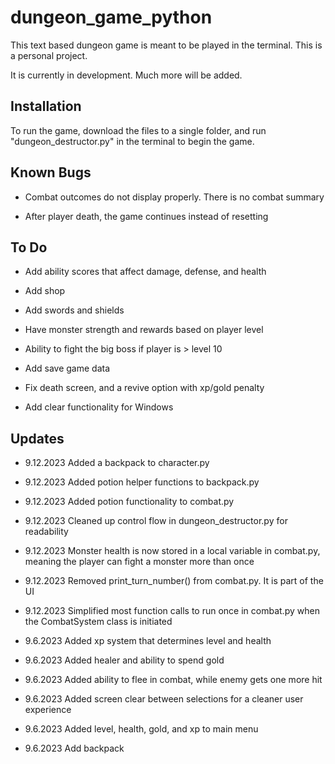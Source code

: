 # dungeon_game_python

This text based dungeon game is meant to be played in the terminal. This is a 
personal project.

It is currently in development. Much more will be added.

## Installation

To run the game, download the files to a single folder, and run 
"dungeon_destructor.py" in the terminal to begin the game.

## Known Bugs

- Combat outcomes do not display properly. There is no combat summary

- After player death, the game continues instead of resetting

## To Do

- Add ability scores that affect damage, defense, and health

- Add shop

- Add swords and shields

- Have monster strength and rewards based on player level

- Ability to fight the big boss if player is > level 10

- Add save game data

- Fix death screen, and a revive option with xp/gold penalty

- Add clear functionality for Windows

## Updates

- 9.12.2023 Added a backpack to character.py

- 9.12.2023 Added potion helper functions to backpack.py

- 9.12.2023 Added potion functionality to combat.py

- 9.12.2023 Cleaned up control flow in dungeon_destructor.py for readability

- 9.12.2023 Monster health is now stored in a local variable in combat.py,
  meaning the player can fight a monster more than once

- 9.12.2023 Removed print_turn_number() from combat.py. It is part of the UI

- 9.12.2023 Simplified most function calls to run once in combat.py 
  when the CombatSystem class is initiated

- 9.6.2023 Added xp system that determines level and health

- 9.6.2023 Added healer and ability to spend gold

- 9.6.2023 Added ability to flee in combat, while enemy gets one more hit

- 9.6.2023 Added screen clear between selections for a cleaner user experience

- 9.6.2023 Added level, health, gold, and xp to main menu

- 9.6.2023 Add backpack
